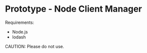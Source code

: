 Prototype - Node Client Manager
===================

Requirements:

 - Node.js
 - lodash

CAUTION: Please do not use.

